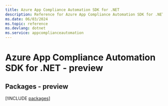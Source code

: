 ```yaml
---
title: Azure App Compliance Automation SDK for .NET
description: Reference for Azure App Compliance Automation SDK for .NET
ms.date: 06/03/2024
ms.topic: reference
ms.devlang: dotnet
ms.service: appcomplianceautomation
---
```

# Azure App Compliance Automation SDK for .NET - preview
## Packages - preview
[!INCLUDE [packages](app-compliance-automation-index.md)]